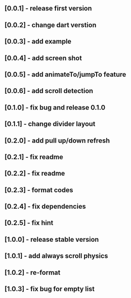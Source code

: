 ## [0.0.1] - release first version
## [0.0.2] - change dart verstion
## [0.0.3] - add example
## [0.0.4] - add screen shot
## [0.0.5] - add animateTo/jumpTo feature
## [0.0.6] - add scroll detection
## [0.1.0] - fix bug and release 0.1.0
## [0.1.1] - change divider layout
## [0.2.0] - add pull up/down refresh
## [0.2.1] - fix readme
## [0.2.2] - fix readme
## [0.2.3] - format codes
## [0.2.4] - fix dependencies
## [0.2.5] - fix hint
## [1.0.0] - release stable version
## [1.0.1] - add always scroll physics
## [1.0.2] - re-format
## [1.0.3] - fix bug for empty list